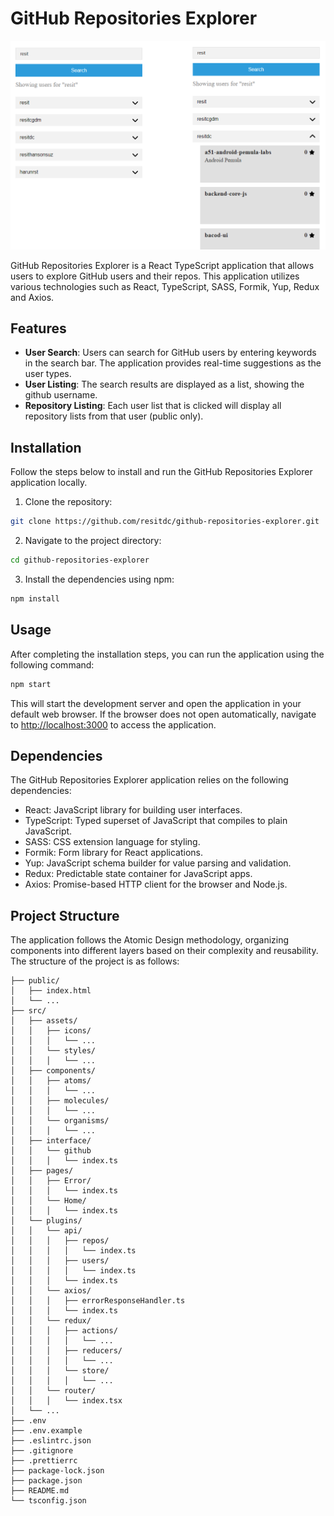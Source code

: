 # GitHub Repositories Explorer

![GitHub Repositories Explorer](/public/project-screenshot.png)

GitHub Repositories Explorer is a React TypeScript application that allows users to explore GitHub users and their repos. This application utilizes various technologies such as React, TypeScript, SASS, Formik, Yup, Redux and Axios.

## Features

- **User Search**: Users can search for GitHub users by entering keywords in the search bar. The application provides real-time suggestions as the user types.
- **User Listing**: The search results are displayed as a list, showing the github username.
- **Repository Listing**: Each user list that is clicked will display all repository lists from that user (public only).

## Installation

Follow the steps below to install and run the GitHub Repositories Explorer application locally.

1. Clone the repository:

```bash
git clone https://github.com/resitdc/github-repositories-explorer.git
```

2. Navigate to the project directory:

```bash
cd github-repositories-explorer
```

3. Install the dependencies using npm:

```bash
npm install
```

## Usage

After completing the installation steps, you can run the application using the following command:

```bash
npm start
```

This will start the development server and open the application in your default web browser. If the browser does not open automatically, navigate to [http://localhost:3000](http://localhost:3000) to access the application.

## Dependencies

The GitHub Repositories Explorer application relies on the following dependencies:

- React: JavaScript library for building user interfaces.
- TypeScript: Typed superset of JavaScript that compiles to plain JavaScript.
- SASS: CSS extension language for styling.
- Formik: Form library for React applications.
- Yup: JavaScript schema builder for value parsing and validation.
- Redux: Predictable state container for JavaScript apps.
- Axios: Promise-based HTTP client for the browser and Node.js.

## Project Structure

The application follows the Atomic Design methodology, organizing components into different layers based on their complexity and reusability. The structure of the project is as follows:

```
├── public/
│   ├── index.html
│   └── ...
├── src/
│   ├── assets/
│   │   ├── icons/
│   │   │   └── ...
│   │   └── styles/
│   │   │   └── ...
│   ├── components/
│   │   ├── atoms/
│   │   │   └── ...
│   │   ├── molecules/
│   │   │   └── ...
│   │   └── organisms/
│   │   │   └── ...
│   ├── interface/
│   │   └── github
│   │   │   └── index.ts
│   ├── pages/
│   │   ├── Error/
│   │   │   └── index.ts
│   │   └── Home/
│   │   │   └── index.ts
│   └── plugins/
│   │   └── api/
│   │   │   ├── repos/
│   │   │   │   └── index.ts
│   │   │   ├── users/
│   │   │   │   └── index.ts
│   │   │   └── index.ts
│   │   └── axios/
│   │   │   ├── errorResponseHandler.ts
│   │   │   └── index.ts
│   │   └── redux/
│   │   │   ├── actions/
│   │   │   │   └── ...
│   │   │   ├── reducers/
│   │   │   │   └── ...
│   │   │   └── store/
│   │   │   │   └── ...
│   │   └── router/
│   │   │   └── index.tsx
│   └── ...
├── .env
├── .env.example
├── .eslintrc.json
├── .gitignore
├── .prettierrc
├── package-lock.json
├── package.json
├── README.md
└── tsconfig.json
```

